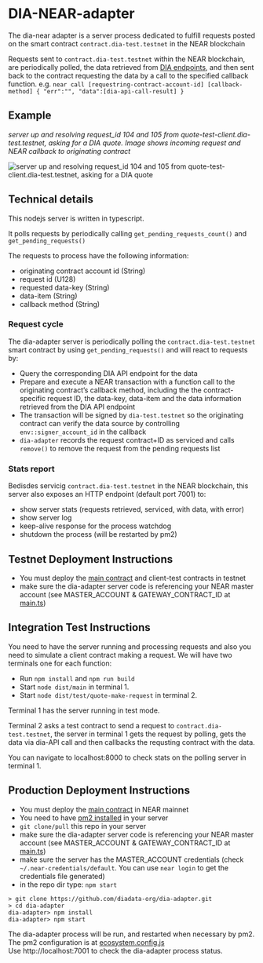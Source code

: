# DIA-NEAR-adapter

The dia-near adapter is a server process dedicated to fulfill requests posted on the smart contract `contract.dia-test.testnet` in the NEAR blockchain

Requests sent to `contract.dia-test.testnet` within the NEAR blockchain, are periodically polled, the data retrieved from [DIA endpoints](diadata.org), and then sent back to the contract requesting the data by a call to the specified callback function. e.g.
`near call [requestring-contract-account-id] [callback-method] { "err":"", "data":[dia-api-call-result] }`

## Example

*server up and resolving request_id 104 and 105 from quote-test-client.dia-test.testnet, asking for a DIA quote. Image shows incoming request and NEAR callback to originating contract*

![server up and resolving request_id 104 and 105 from quote-test-client.dia-test.testnet, asking for a DIA quote](docs/images/server-resolving.png)


## Technical details

This nodejs server is written in typescript. 

It polls requests by periodically calling `get_pending_requests_count()` and `get_pending_requests()`

The requests to process have the following information:

* originating contract account id (String)
* request id (U128)
* requested data-key (String)
* data-item (String)
* callback method (String)

### Request cycle

The dia-adapter server is periodically polling the `contract.dia-test.testnet` smart contract by using `get_pending_requests()` and will react to requests by:
* Query the corresponding DIA API endpoint for the data
* Prepare and execute a NEAR transaction with a function call to the originating contract’s callback method, including the the contract-specific request ID, the data-key, data-item and the data information retrieved from the DIA API endpoint
* The transaction will be signed by `dia-test.testnet` so the originating contract can verify the data source by controlling `env::signer_account_id` in the callback
* `dia-adapter` records the request contract+ID as serviced and calls `remove()` to remove the request from the pending requests list

### Stats report

Bedisdes servicig `contract.dia-test.testnet` in the NEAR blockchain, this server also exposes an HTTP endpoint (default port 7001) to:
* show server stats (requests retrieved, serviced, with data, with error)
* show server log
* keep-alive response for the process watchdog
* shutdown the process (will be restarted by pm2)


## Testnet Deployment Instructions

* You must deploy the [main contract](https://github.com/diadata-org/near-contracts) and client-test contracts in testnet
* make sure the dia-adapter server code is referencing your NEAR master account  (see MASTER_ACCOUNT & GATEWAY_CONTRACT_ID at [main.ts](src/main.ts))

## Integration Test Instructions

You need to have the server running and processing requests and also you need to simulate a client contract making a request. We will have two terminals one for each function:

* Run `npm install` and `npm run build`
* Start `node dist/main` in terminal 1. 
* Start `node dist/test/quote-make-request` in terminal 2.

Terminal 1 has the server running in test mode.

Terminal 2 asks a test contract to send a request to `contract.dia-test.testnet`, the server in terminal 1 gets the request by polling, gets the data via dia-API call and then callbacks the requsting contract with the data.

You can navigate to localhost:8000 to check stats on the polling server in terminal 1.


## Production Deployment Instructions

* You must deploy the [main contract](https://github.com/diadata-org/near-contracts) in NEAR mainnet
* You need to have [pm2 installed](https://github.com/Unitech/pm2) in your server
* `git clone/pull` this repo in your server
* make sure the dia-adapter server code is referencing your NEAR master account  (see MASTER_ACCOUNT & GATEWAY_CONTRACT_ID at [main.ts](src/main.ts))
* make sure the server has the MASTER_ACCOUNT credentials (check `~/.near-credentials/default`. You can use `near login` to get the credentials file generated)
* in the repo dir type: `npm start`

```
> git clone https://github.com/diadata-org/dia-adapter.git
> cd dia-adapter
dia-adapter> npm install
dia-adapter> npm start
```

The dia-adapter process will be run, and restarted when necessary by pm2.<br>
The pm2 configuration is at [ecosystem.config.js](ecosystem.config.js)
<br>
Use http://localhost:7001 to check the dia-adapter process status.

